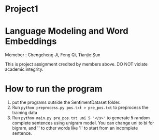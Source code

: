 # Project1
# Language Modeling and Word Embeddings

Memeber : Chengcheng Ji, Feng Qi, Tianjie Sun

This is project assignment credited by members above. DO NOT violate academic integrity.


# How to run the program
1. put the programs outside the SentimentDataset folder.
2. Run `python preprocess.py pos.txt > pre_pos.txt` to preprocess the training data
3. Run `python main.py pre_pos.txt uni 5 '</s>'` to generate 5 random complete sentences using unigram model.
You can change uni to bi for bigram, and '</s>' to other words like 'I' to start from an incomplete sentence. 
